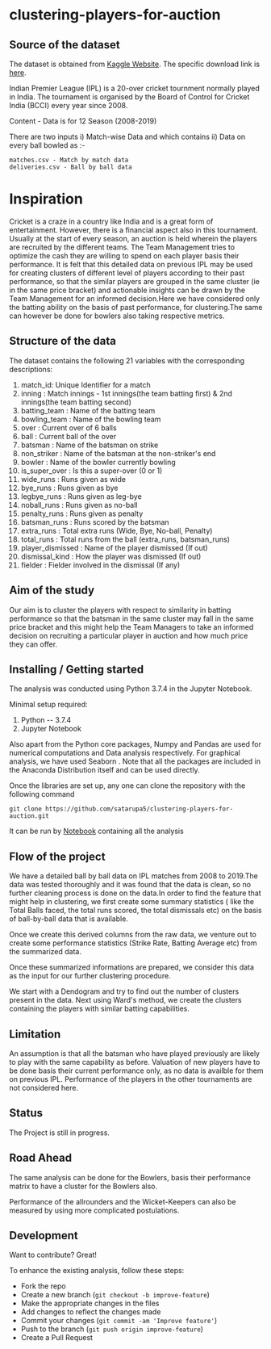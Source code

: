 # clustering-players-for-auction

## Source of the dataset
The dataset is obtained from [Kaggle Website](https://www.kaggle.com/#). The specific download link is [here](https://www.kaggle.com/nowke9/ipldata#).

Indian Premier League (IPL) is a 20-over cricket tournment normally played in India.  The tournament is organised by the Board of Control for Cricket India (BCCI) every year since 2008.

Content - Data is for 12 Season (2008-2019)

There are two inputs i) Match-wise Data 
and which contains ii) Data on every ball bowled as :- 

    matches.csv - Match by match data
    deliveries.csv - Ball by ball data


# Inspiration

Cricket is a craze in a country like India and is a great form of entertainment. However, there is a financial aspect also in this tournament. Usually at the start of every season, an auction is held wherein the players are recruited by the different teams. The Team Management tries to optimize the cash they are willing to spend on each player basis their performance. It is felt that this detailed data on previous IPL may be used for creating clusters of different level of players according to their past performance, so that the similar players are grouped in the same cluster (ie in the same price bracket) and actionable insights can be drawn by the Team Management for an informed decision.Here we have considered only the batting ability on the basis of past performance, for clustering.The same can however be done for bowlers also taking respective metrics.

## Structure of the data

The dataset contains the following 21 variables with the corresponding descriptions:

1. match_id: Unique Identifier for a match
2. inning : Match innings - 1st innings(the team batting first)  &
                            2nd innings(the team batting second)
3. batting_team : Name of the batting team
4. bowling_team : Name of the bowling team
5. over : Current over of 6 balls
6. ball : Current ball of the over
7. batsman : Name of the batsman on strike
8. non_striker : Name of the batsman at the non-striker's end
9. bowler : Name of the bowler currently bowling
10. is_super_over : Is this a super-over (0 or 1)
11. wide_runs : Runs given as wide
12. bye_runs : Runs given as bye
13. legbye_runs : Runs given as leg-bye
14. noball_runs : Runs given as no-ball
15. penalty_runs : Runs given as penalty
16. batsman_runs : Runs scored by the batsman
17. extra_runs : Total extra runs (Wide, Bye, No-ball, Penalty)
18. total_runs : Total runs from the ball (extra_runs, batsman_runs)
19. player_dismissed : Name of the player dismissed (If out)
20. dismissal_kind : How the player was dismissed (If out)
21. fielder : Fielder involved in the dismissal (If any)





## Aim of the study

Our aim is to  cluster  the  players with respect to similarity in batting performance so that the batsman in the same cluster may fall in the same price bracket and this might help the Team Managers to take an informed decision
on recruiting a particular player in auction and how much price they can offer.


## Installing / Getting started

The analysis was conducted using Python 3.7.4 in the Jupyter Notebook.

Minimal setup required:

1. Python -- 3.7.4
2. Jupyter Notebook

Also apart from the Python core packages, Numpy  and Pandas are used for numerical computations and Data analysis respectively. For graphical analysis, we have used Seaborn . Note that all the packages are included in the Anaconda Distribution itself and can be used directly.

Once the libraries are set up, any one can clone the repository with the following command

```shell
git clone https://github.com/satarupa5/clustering-players-for-auction.git
```
It  can be run by [Notebook](/code_for_clustering.ipynb)  containing all the  analysis

## Flow of the project

We have a detailed ball by ball data on IPL matches from 2008 to 2019.The data was tested thoroughly and it was found that the data is clean, so no further cleaning process is done on the data.In order to find the feature that might help in clustering, we first create some summary statistics ( like the Total Balls faced, the total runs scored, the total dismissals etc) on the basis of ball-by-ball data that is available.

Once we create this derived columns from the raw data, we venture out to create some performance statistics (Strike Rate, Batting Average etc) from the summarized data.

Once these summarized informations are prepared, we consider this data as the input for our further clustering procedure.

We start with a Dendogram and try to find out the number of clusters present in the data. Next using Ward's method, we create the clusters containing the players with similar batting capabilities.

## Limitation

An assumption is that all the batsman who have played previously are likely to play with the same capability as before.
Valuation of new players have to be done basis their current performance only, as no data is availble for them on previous IPL.
Performance of the players in the other tournaments are not considered here.

## Status
The Project is still in progress.

## Road Ahead

The same analysis can be done for the Bowlers, basis their performance matrix to have a cluster for the Bowlers also.

Performance of the allrounders and the Wicket-Keepers can also be measured by using more complicated postulations.


## Development

 Want to contribute? Great!

 To enhance the existing analysis, follow these steps:

 - Fork the repo
 - Create a new branch (`git checkout -b improve-feature`)
 - Make the appropriate changes in the files
 - Add changes to reflect the changes made
 - Commit your changes (`git commit -am 'Improve feature'`)
 - Push to the branch (`git push origin improve-feature`)
 - Create a Pull Request
